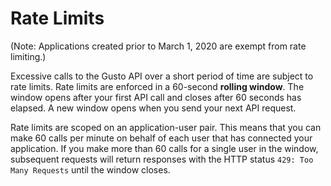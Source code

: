# Rate Limits

(Note: Applications created prior to March 1, 2020 are exempt from rate limiting.)

Excessive calls to the Gusto API over a short period of time are subject to rate limits. Rate limits are enforced in a 60-second **rolling window**. The window opens after your first API call and closes after 60 seconds has elapsed. A new window opens when you send your next API request.

Rate limits are scoped on an application-user pair. This means that you can make 60 calls per minute on behalf of each user that has connected your application. If you make more than 60 calls for a single user in the window, subsequent requests will return responses with the HTTP status `429: Too Many Requests` until the window closes.
